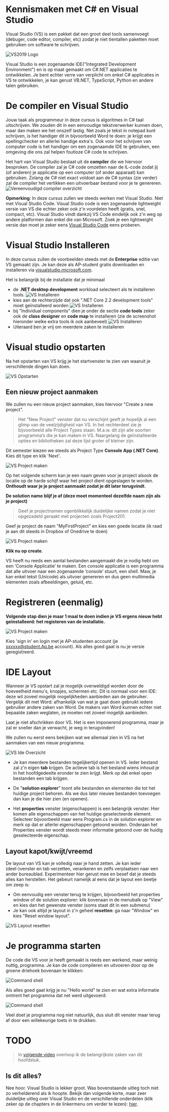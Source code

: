# Kennismaken met C# en Visual Studio

Visual Studio (VS) is een pakket dat een groot deel tools samenvoegt (debuger, code editor, compiler, etc) zodat je niet tientallen paketten moet gebruiken om software te schrijven.

![VS2019 Logo](../assets/0_intro/vslogo.png)

Visual Studio is een zogenaamde IDE("Integrated Development Environment") en is op maat gemaakt om C#.NET applicaties te ontwikkelen. Je bent echter verre van verplicht om enkel C# applicaties in VS te ontwikkelen, je kan gerust VB.NET, TypeScript, Python en andere talen gebruiken.

# De compiler en Visual Studio

Jouw taak als programmeur in deze cursus is algoritmes in C# taal uitschrijven. We zouden dit in een eenvoudige tekstverwerker kunnen doen, maar dan maken we het onszelf lastig. Net zoals je tekst in notepad kunt schrijven, is het handiger dit in bijvoorbeeld Word te doen: je krijgt een spellingchecker en allerlei handige extra's. Ook voor het schrijven van computer code is het handiger om een zogenaamde IDE te gebruiken, een omgeving die ons zal helpen foutloze C# code te schrijven.

Het hart van Visual Studio bestaat uit de **compiler** die we hiervoor besproken. De compiler zal je C# code omzetten naar de IL-code  zodat jij (of anderen) je applicatie op een computer (of ander apparaat) kan gebruiken. Zolang de C# niet exact voldoet aan de C# syntax (zie verder) zal de compiler het vertikken een uitvoerbaar bestand voor je te genereren. 
![Vereenvoudigd compiler overzicht](../assets/0_intro/compilereenvoudig.png)

**Opmerking**: In deze cursus zullen we steeds werken met Visual Studio. Niet met Visual Studio Code. Visual Studio code is een zogenaamde lightweight versie van VS die echter zeker ook z'n voordelen heeft (gratis, snel, compact, etc). Visual Studio vindt dankzij VS Code eindelijk ook z'n weg op andere platformen dan enkel die van Microsoft. Zoek je een lightweight versie dan moet je zeker eens [Visual Studio Code](https://code.visualstudio.com/) eens proberen.

# Visual Studio Installeren

In deze cursus zullen de voorbeelden steeds met de **Enterprise** editie van VS gemaakt zijn. Je kan deze als AP-student gratis downloaden en installeren  via [visualstudio.microsoft.com](https://visualstudio.microsoft.com/thank-you-downloading-visual-studio/?sku=Enterprise).

Het is belangrijk bij de installatie dat je minimaal 
* de **.NET desktop development** workload selecteert als te installeren tools. ![VS Installeren](../assets/0_intro/vsinstall.png)
* kies aan de rechterzijde dat ook ".NET Core 2.2 development tools" moet geïnstalleerd worden
  ![VS Installeren](../assets/0_intro/core.png)
* bij "Individual components" dien je onder de sectie **code tools** zeker ook de **class designer** en **code map** te installeren (zie de screenshot hieronder welke extra tools ik ook aanbeveel)
 ![VS Installeren](../assets/0_intro/vsinstallextra.PNG)
* Uiteraard ben je vrij om meerdere zaken te installeren



# Visual studio opstarten

Na het opstarten van VS krijg je het startvenster te zien van waaruit je verschillende dingen kan doen.

![VS Opstarten](../assets/0_intro/vsstart.png)

## Een nieuw project aanmaken

We zullen nu een nieuw project aanmaken, kies hiervoor "Create a new project".

> Het "New Project" venster dat nu verschijnt geeft je hopelijk al een glimp van de veelzijdigheid van VS. In het rechterdeel zie je bijvoorbeeld alle Project Types staan. M.a.w. dit zijn alle soorten programma’s die je kan maken in VS. Naargelang de geïnstalleerde opties en bibliotheken zal deze lijst groter of kleiner zijn.

Dit semester kiezen we steeds als Project Type  **Console App (.NET Core)**. Kies dit type en klik 'Next'.

![VS Project maken](../assets/0_intro/vsproject.png)

 Op het volgende scherm kan je een naam geven voor je project alsook de locatie op de harde schijf waar het project dient opgeslagen te worden. **Onthoudt waar je je project aanmaakt zodat je dit later terugvindt**.

**De solution name blijf je af (deze moet momenteel dezelfde naam zijn als je project)**

 > Geef je projectnamen ogenblikkelijk duidelijke namen zodat je niet opgezadeld geraakt met projecten zoals Project201.

Geef je project de naam "MyFirstProject" en kies een goede locatie (ik raad je aan dit steeds in Dropbox of Onedrive te doen)

![VS Project maken](../assets/0_intro/vsprojectname.PNG)

**Klik nu op create**.

VS heeft nu reeds een aantal bestanden aangemaakt die je nodig hebt om een ‘Console Applicatie’ te maken. 
Een console applicatie is een programma dat alle uitvoer naar een zogenaamde ‘console’ stuurt, een shell. Maw, je kan enkel tekst (Unicode) als uitvoer genereren en dus geen multimedia elementen zoals afbeeldingen, geluid, etc.

# Registreren (eenmalig)

**Volgende stap dien je maar 1 maal te doen indien je VS ergens nieuw hebt geïnstalleerd: het registeren van de installatie.**

![VS Project maken](../assets/0_intro/register.png)

Kies 'sign in' en login met je AP-studenten account (je sxxxxx@student.Ap.be account). Als alles goed gaat is nu je versie geregistreerd.

# IDE Layout

Wanneer je VS opstart zal je mogelijk overweldigd worden door de hoeveelheid menu's, knopjes, schermen etc. Dit is normaal voor een IDE: deze wil zoveel mogelijk mogelijkheden aanbieden aan de gebruiker. Vergelijk dit met Word: afhankelijk van wat je gaat doen gebruikt iedere gebruiker andere zaken van Word. De makers van Word kunnen echter niet bepaalde zaken weglaten, ze moeten net zoveel mogelijk aanbieden.

Laat je niet afschrikken door VS. Het is een imponerend programma, maar je zal er sneller dan je verwacht, je weg in terugvinden!

We zullen nu eerst eens bekijken wat we allemaal zien in VS na het aanmaken van een nieuw programma.

![VS Ide Overzicht](../assets/0_intro/vside.png)

* Je kan meerdere bestanden tegelijkertijd openen in VS. Ieder bestand zal z'n eigen **tab** krijgen. De actieve tab is het bestand wiens inhoud je in het hoofdgedeelte eronder te zien krijgt. Merk op dat enkel open bestanden een tab krijgen.

* De "**solution explorer**" toont alle bestanden en elementen die tot het huidige project behoren. Als we dus later nieuwe bestanden toevoegen dan kan je die hier zien (en openen).

* Het **properties** venster (eigenschappen) is een belangrijk venster. Hier komen alle eigenschappen van het huidige geselecteerde element. Selecteer bijvoorbeeld maar eens Program.cs in de solution explorer en merk op dat er allerlei eigenschappen getoond worden. Onderaan het Properties venster wordt steeds meer informatie getoond over de huidig geselecteerde eigenschap.

## Layout kapot/kwijt/vreemd

De layout van VS kan je volledig naar je hand zetten. Je kan ieder (deel-)venster en tab verzetten, verankeren en zelfs verplaatsen naar een ander bureaublad. Experimenteer hier gerust mee en besef dat je steeds alles kan herstellen. Het gebeurt namelijk al eens dat je layout een beetje om zeep is:

* Om eenvoudig een venster terug te krijgen, bijvoorbeeld het properties window of de solution explorer: klik bovenaan in de menubalk op "View" en kies dan het gewenste venster (soms staat dit in een submenu)
* Je kan ook altijd je layout in z'n geheel **resetten**: ga naar "Window" en kies "Reset window layout".

![VS Layout resetten](../assets/0_intro/vsreset.png)

# Je programma starten

De code die VS voor je heeft gemaakt is reeds een werkend, maar weinig nuttig, programma. Je kan de code compileren en uitvoeren door op de groene driehoek bovenaan te klikken:

![Command shell](../assets/0_intro/startprogram.PNG)

Als alles goed gaat krijg je nu "Hello world" te zien en wat extra informatie omtrent het programma dat net werd uitgevoerd:

![Command shell](../assets/0_intro/vscmd.png)

Veel doet je programma nog niet natuurlijk, dus sluit dit venster maar terug af door een willekeurige toets in te drukken.

# TODO
> In [volgende video](https://ap.cloud.panopto.eu/Panopto/Pages/Viewer.aspx?id=1889dae4-d6cf-4ca3-b959-a91100ceeca9) overloop ik de belangrijkste zaken van dit hoofdstuk.

## Is dit alles?

Nee hoor. Visual Studio is lekker groot. Was bovenstaande uitleg toch niet zo verhelderend als ik hoopte. Bekijk dan volgende korte, maar zeer duidelijke uitleg over Visual Studio en de verschillende onderdelen (klik zeker op de chapters in de linkermenu om verder te lezen): [hier](https://tutorials.visualstudio.com/vs-get-started/intro).
